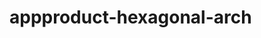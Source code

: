    # appproduct-hexagonal-arch                 
            
         
                 
           
          
             
               
    
      
  
 
